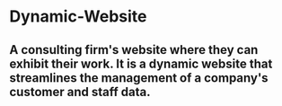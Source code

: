 # Dynamic-Website
 
 ## A consulting firm's website where they can exhibit their work. It is a dynamic website that streamlines the management of a company's customer and staff data.
